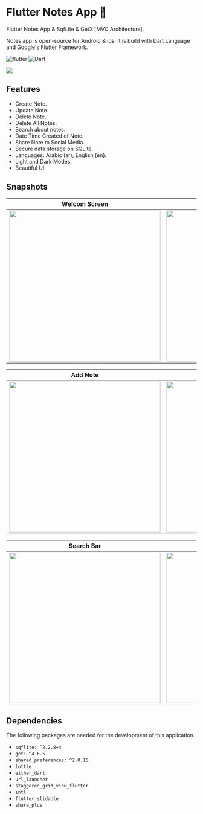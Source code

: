 # Flutter Notes App 📝
Flutter Notes App & SqfLite & GetX [MVC Architecture].

Notes app is open-source for Android & ios. It is build with Dart Language and Google's Flutter Framework.


![flutter](https://img.shields.io/badge/Flutter-Framework-green?logo=flutter)
![Dart](https://img.shields.io/badge/Dart-Language-blue?logo=dart)


<img src="https://github.com/hussenMk/notes_app_sqflite/assets/82022968/f073c09d-5318-438c-b779-8cfa6439617a" />

## Features
- Create Note.
- Update Note.
- Delete Note.
- Delete All Notes.
- Search about notes.
- Date Time Created of Note.
- Share Note to Social Media.
- Secure data storage on SQLite.
- Languages: Arabic (ar), English (en).
- Light and Dark Modes.
- Beautiful UI.


## Snapshots
| Welcom Screen | Home Screen | Drawer |
|------|-------|-------|
|<img src="https://github.com/hussenMk/notes_app_sqflite/assets/82022968/5a949150-325a-47c9-af76-94e38b3c9358" width="400">|<img src="https://github.com/hussenMk/notes_app_sqflite/assets/82022968/23db9e4d-c978-4ca8-97c6-bd88d2049108" width="400">|<img src="https://github.com/hussenMk/notes_app_sqflite/assets/82022968/1b2d963d-68c0-40d8-93d8-1dde587fc021" width="400">|

| Add Note | Edit Note | Delete Dialog |
|------|-------|-------|
|<img src="https://github.com/hussenMk/notes-app-sqflite-getx/assets/82022968/8456ab27-7bc5-4c0f-b125-d1d1627bedd0" width="400">|<img src="https://github.com/hussenMk/notes-app-sqflite-getx/assets/82022968/f57d03cf-4cff-4052-9afc-2612d9e73882" width="400">|<img src="https://github.com/hussenMk/notes-app-sqflite-getx/assets/82022968/d4c10722-dd88-4f0d-87f7-85b2705ed305" width="400">|



| Search Bar | Share Note | 
|------|-------|
|<img src="https://github.com/hussenMk/notes_app_sqflite/assets/82022968/bea0824c-c330-4146-99c7-dd59ba9ac41e" width="400">|<img src="https://github.com/hussenMk/notes_app_sqflite/assets/82022968/e89bea1e-30c0-4311-9d8a-928a7904ffac" width="400">|<img 




## Dependencies
The following packages are needed for the development of this application.
- `sqflite: ^2.2.8+4`  
- `get: ^4.6.5`
- `shared_preferences: ^2.0.15`
- `lottie`
- `either_dart`
- `url_launcher`
- `staggered_grid_view_flutter`
- `intl`
- `flutter_slidable`
- `share_plus`


